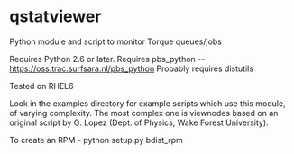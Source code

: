 qstatviewer
===========

Python module and script to monitor Torque queues/jobs

Requires Python 2.6 or later.
Requires pbs_python -- https://oss.trac.surfsara.nl/pbs_python
Probably requires distutils

Tested on RHEL6

Look in the examples directory for example scripts which
use this module, of varying complexity. The most complex
one is viewnodes based on an original script by G. Lopez
(Dept. of Physics, Wake Forest University).

To create an RPM - python setup.py bdist_rpm
